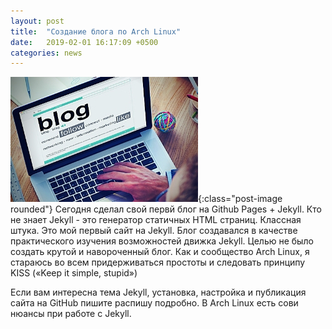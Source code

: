 ```yaml
---
layout: post
title:  "Создание блога по Arch Linux"
date:   2019-02-01 16:17:09 +0500
categories: news
---
```

![Создание блога по Arch Linux](img/blog.jpg "Создание блога по Arch Linux"){:class="post-image rounded"}
Сегодня сделал свой первй блог на Github Pages + Jekyll.
Кто не знает Jekyll - это генератор статичных HTML страниц. Классная штука. Это мой первый сайт на Jekyll. 
Блог создавался в качестве практического изучения возможностей движка Jekyll. Целью не было создать крутой и навороченный блог. Как и сообщество Arch Linux, я стараюсь во всем придерживаться простоты и следовать принципу KISS («Keep it simple, stupid»)

Если вам интересна тема Jekyll, установка, настройка и публикация сайта на GitHub пишите распишу подробно. В Arch Linux есть сови нюансы при работе с Jekyll.  